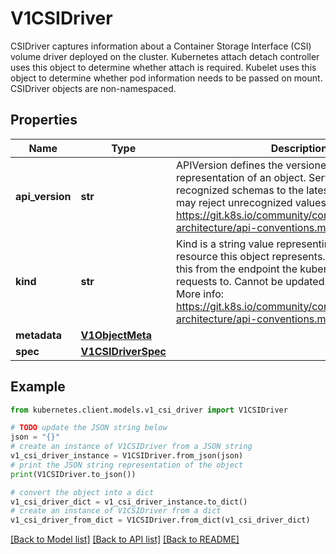 # V1CSIDriver

CSIDriver captures information about a Container Storage Interface (CSI) volume driver deployed on the cluster. Kubernetes attach detach controller uses this object to determine whether attach is required. Kubelet uses this object to determine whether pod information needs to be passed on mount. CSIDriver objects are non-namespaced.

## Properties

Name | Type | Description | Notes
------------ | ------------- | ------------- | -------------
**api_version** | **str** | APIVersion defines the versioned schema of this representation of an object. Servers should convert recognized schemas to the latest internal value, and may reject unrecognized values. More info: https://git.k8s.io/community/contributors/devel/sig-architecture/api-conventions.md#resources | [optional] 
**kind** | **str** | Kind is a string value representing the REST resource this object represents. Servers may infer this from the endpoint the kubernetes.client submits requests to. Cannot be updated. In CamelCase. More info: https://git.k8s.io/community/contributors/devel/sig-architecture/api-conventions.md#types-kinds | [optional] 
**metadata** | [**V1ObjectMeta**](V1ObjectMeta.md) |  | [optional] 
**spec** | [**V1CSIDriverSpec**](V1CSIDriverSpec.md) |  | 

## Example

```python
from kubernetes.client.models.v1_csi_driver import V1CSIDriver

# TODO update the JSON string below
json = "{}"
# create an instance of V1CSIDriver from a JSON string
v1_csi_driver_instance = V1CSIDriver.from_json(json)
# print the JSON string representation of the object
print(V1CSIDriver.to_json())

# convert the object into a dict
v1_csi_driver_dict = v1_csi_driver_instance.to_dict()
# create an instance of V1CSIDriver from a dict
v1_csi_driver_from_dict = V1CSIDriver.from_dict(v1_csi_driver_dict)
```
[[Back to Model list]](../README.md#documentation-for-models) [[Back to API list]](../README.md#documentation-for-api-endpoints) [[Back to README]](../README.md)


